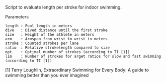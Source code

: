 Script to evaluate length per stroke for indoor swimming.

Parameters
```
length : Pool length in meters
dive   : Dived distance until the first stroke
size   : Height of the athlete in meters
arm    : Armspan from wrist to wrist in meters
stroke : Counted strokes per lane
ratio  : Relative strokelength compared to size
opt    : Optimal number of strokes (according to TI [1])
lim    : Number of strokes for arget ratios for slow and fast swimming (according to TI [1])
```

[1] Terry Loughlin, Extraordinary Swimming for Every Body: A guide to swimming better than you ever imagined
